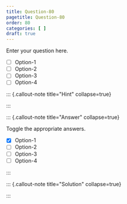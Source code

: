 ```yaml
---
title: Question-80
pagetitle: Question-80
order: 80
categories: [ ]
draft: true
---
```


Enter your question here.

- [ ] Option-1
- [ ] Option-2
- [ ] Option-3
- [ ] Option-4

::: {.callout-note title="Hint" collapse=true}

:::

::: {.callout-note title="Answer" collapse=true}

Toggle the appropriate answers.

- [x] Option-1
- [ ] Option-2
- [ ] Option-3
- [ ] Option-4

:::

::: {.callout-note title="Solution" collapse=true}

:::
